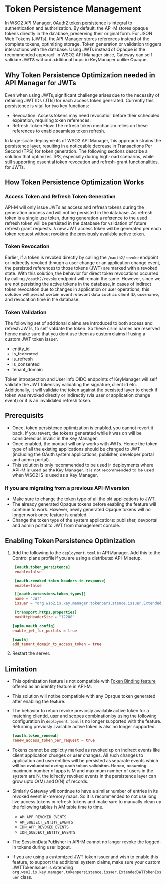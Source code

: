 # Token Persistence Management

In WSO2 API Manager, [OAuth2 token persistence](https://is.docs.wso2.com/en/latest/deploy/token-persistence/) is integral to authentication and authorization. By default, the API-M stores opaque tokens directly in the database, preserving their original form. For JSON Web Tokens (JWTs), the API Manager stores references instead of the complete tokens, optimizing storage. Token generation or validation triggers interactions with the database. Using JWTs instead of Opaque is the recommended apporach in WSO2 API Manager since, Gateway can self validate JWTS without additional hops to KeyManager unlike Opaque.

## Why Token Persistence Optimization needed in API Manager for JWTs

Even when using JWTs, significant challenge arises due to the necessity of retaining JWT IDs (JTIs) for each access token generated. Currently this persistence is vital for two key functions:
   - Revocation: Access tokens may need revocation before their scheduled expiration, requiring token references.
   - Refresh Token Flow: The refresh token mechanism relies on these references to enable seamless token refresh.

In large-scale deployments of WSO2 API Manager, this approach strains the persistence layer, resulting in a noticeable decrease in Transactions Per Second (TPS) for token generation. The following sections describe a solution that optimizes TPS, especially during high-load scenarios, while still supporting essential token revocation and refresh-grant functionalities. for JWTs.

## How Token Persistence Optimization Works

### Access Token and Refresh Token Generation

API-M will only issue JWTs as access and refresh tokens during the generation process and will not be persisted in the database. As refresh token is a single use token, during generation a reference to the used refresh token will be persisted in the database for validation of future refresh grant requests. A new JWT access token will be generated per each token request without revoking the previously available active token.

### Token Revocation

Earlier, if a token is revoked directly by calling the `/oauth2/revoke` endpoint or indirectly revoked through a user change or an application change event, the persisted references to those tokens (JWT) are marked with a revoked state. With this solution, the behavior for direct token revocations occurred by calling `/oauth2/revoke` endpoint will remain the same. However, since we are not persisting the active tokens in the database, in cases of indirect token revocation due to changes in application or user operations, this solution will persist certain event relevant data such as client ID, username, and revocation time in the database.

### Token Validation

The following set of additional claims are introduced to both access and refresh JWTs, to self validate the token. So these claim names are reserved hence make sure that you dont use them as custom claims if using a custom JWT token issuer.
- entity_id
- is_federated
- is_refresh
- is_consented
- tenant_domain

Token introspection and User info OIDC endpoints of KeyManager will self validate the JWT tokens by validating the signature, client id etc. Additionally, it will validate the token against the persisted layer to check if token was revoked directly or indirectly (via user or application change event) or if is an invalidated refresh token.


## Prerequisits 

- Once, token persistence optimization is enabled, you cannot revert it back. If you revert, the tokens generated while it was on will be considered as invalid in the Key Manager.
- Once enabled, the product will only works with JWTs. Hence the token type of all the existing applications should be changed to JWT (including the OAuth system applications; publisher, developer portal and admin portal).
- This solution is only recommended to be used in deployments where API-M is used as the Key Manager. It is not recommended to be used when WSO2 IS is used as a Key Manager.


### If you are migrating from a previous API-M version

- Make sure to change the token type of all the old applications to JWT. 
- The already generated Opaque tokens before enabling the feature will continue to work. However, newly generated Opaque tokens will no longer work once feature is enabled.
- Change the token type of the system applications: publisher, devportal and admin portal to JWT from management console.


## Enabling Token Persistence Optimization

1. Add the following to the `deployment.toml` in API Manager. Add this to the Control plane profile if you are using a distributed API-M setup.
    

   ```toml
    [oauth.token_persistence]
    enable=false

    [oauth.revoked_token_headers_in_response]
    enable=false

    [[oauth.extensions.token_types]]
    name = "JWT"
    issuer = "org.wso2.is.key.manager.tokenpersistence.issuer.ExtendedJWTTokenIssuer"

    [transport.https.properties]
    maxHttpHeaderSize = "12288"

   [apim.oauth_config]
   enable_jwt_for_portals = true
   
   [oauth]
   add_tenant_domain_to_access_token = true
   ```
   
2. Restart the server.

## Limitation

- This optimization feature is not compatible with [Token Binding feature](https://is.docs.wso2.com/en/next/references/token-binding/) offered as an identity feature in API-M.
- This solution will not be compatible with any Opaque token generated after enabling the feature.
- The behavior to return revoke previosly available active token for a matching clientid, user and scopes combination by using the following configuration in `deployment.toml` is no longer supported with the feature. Returning previosly available active token is also no longer supported.

    ```toml
    [oauth.token_renewal]
    renew_access_token_per_request = true
    ``` 
- Tokens cannot be explictly marked as revoked up on indirect events like client application changes or user changes. All such changes to application and user entities will be persisted as separate events which will be evaludated during each token validaiton. Hence, assuming maximum number of apps is M and maximum number of users in the system are N, the idirectly revoked events in the persistence layer can grow upto O(M) and O(N) of records. 
- Simlarly Gateway will continue to have a similar number of entries in its revoked event in-memory maps. So it is recommended to not use long live access tokens or refresh tokens and make sure to manually clean up the following tables in AM table time to time.

     - `AM_APP_REVOKED_EVENTS`
     - `AM_SUBJECT_ENTITY_EVENTS`
     - `IDN_APP_REVOKED_EVENTS`
     - `IDN_SUBJECT_ENTITY_EVENTS`
     
- The SessionDataPublisher in API-M cannot no longer revoke the logged-in tokens during user logout.
- If you are using a customized JWT token issuer and wish to enable this feature, to support the additional system claims, make sure your custom JWTTokenIssuer is extending `org.wso2.is.key.manager.tokenpersistence.issuer.ExtendedJWTTokenIssuer` class.
